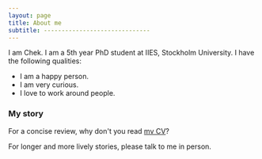 ```yaml
---
layout: page
title: About me
subtitle: ------------------------------
---
```


I am Chek. I am a 5th year PhD student at IIES, Stockholm University. I have the following qualities:

- I am a happy person.
- I am very curious.
- I love to work around people.

### My story

For a concise review, why don't you read [mv CV](assets/doc/CV.pdf)? 

For longer and more lively stories, please talk to me in person.

